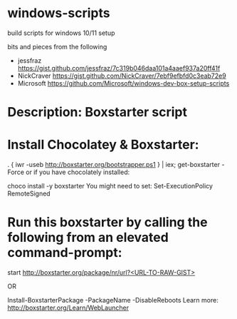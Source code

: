# windows-scripts


 build scripts for windows 10/11 setup

 bits and pieces from the following
  - jessfraz https://gist.github.com/jessfraz/7c319b046daa101a4aaef937a20ff41f
  - NickCraver https://gist.github.com/NickCraver/7ebf9efbfd0c3eab72e9
  - Microsoft https://github.com/Microsoft/windows-dev-box-setup-scripts

# Description: Boxstarter script

# Install Chocolatey & Boxstarter:
. { iwr -useb http://boxstarter.org/bootstrapper.ps1 } | iex; get-boxstarter -Force
or if you have chocolately installed: 

choco install -y boxstarter
You might need to set: Set-ExecutionPolicy RemoteSigned

# Run this boxstarter by calling the following from an **elevated** command-prompt:
  start http://boxstarter.org/package/nr/url?<URL-TO-RAW-GIST>
  
  OR
  
  Install-BoxstarterPackage -PackageName <URL-TO-RAW-GIST> -DisableReboots
  Learn more: http://boxstarter.org/Learn/WebLauncher
